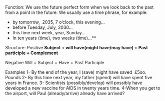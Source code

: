 Function:
We use the future perfect form when we look back to the past from a point in the future. We usually use a time phrase, for example:

- by tomorrow,  2035, 7 o’clock, this evening…
- before Tuesday, July, 2030…
- this time next week, year, Sunday…
- In ten years (time), two weeks (time)...**

Structure:
Positive
**Subject + will have(might have/may have) + Past participle + Complement**

Negative 
Will + Subject + Have + Past Participle


Examples 
1- By the end of the year, I (save) might have saved  £5oo. Pounds
2- By this time next year, my father (spend) will have spent five years in France.
3- Scientists (possibly/develop) will possibly have developed a new vaccine for AIDS in twenty years time.
4-When you get to the airport, will Paul (already/arrive) already have arrived?